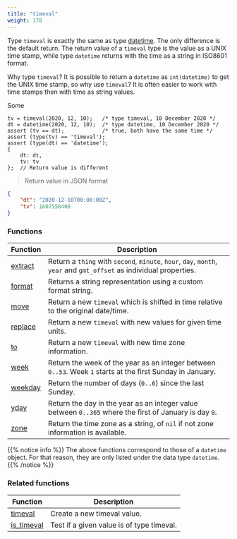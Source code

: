 ```yaml
---
title: "timeval"
weight: 178
---
```


Type `timeval` is exactly the same as type [datetime](../datetime). The only difference is the
default return. The return value of a `timeval` type is the value as a UNIX time stamp, while
type `datetime` returns with the time as a string in ISO8601 format.

Why type `timeval`? It is possible to return a `datetime` as `int(datetime)` to get the UNIX time stamp, so why use `timeval`?
It is often easier to work with time stamps then with time as string values.

Some

```thingsdb,json_response
tv = timeval(2020, 12, 10);   /* type timeval, 10 December 2020 */
dt = datetime(2020, 12, 10);  /* type datetime, 10 December 2020 */
assert (tv == dt);            /* true, both have the same time */
assert (type(tv) == 'timeval');
assert (type(dt) == 'datetime');
{
    dt: dt,
    tv: tv
};  // Return value is different
```

> Return value in JSON format

```json
{
    "dt": "2020-12-10T00:00:00Z",
    "tv": 1607558400
}
```

### Functions

Function | Description
------ | -----------
[extract](../datetime/extract) | Return a `thing` with `second`, `minute`, `hour`, `day`, `month`, `year` and `gmt_offset` as individual properties.
[format](../datetime/format) | Returns a string representation using a custom format string.
[move](../datetime/move) | Return a new `timeval` which is shifted in time relative to the original date/time.
[replace](../datetime/replace) | Return a new `timeval` with new values for given time units.
[to](../datetime/to) | Return a new `timeval` with new time zone information.
[week](../datetime/week) | Return the week of the year as an integer between `0..53`. Week `1` starts at the first Sunday in January.
[weekday](../datetime/weekday) | Return the number of days (`0..6`) since the last Sunday.
[yday](../datetime/yday) | Return the day in the year as an integer value between `0..365` where the first of January is day `0`.
[zone](../datetime/zone) | Return the time zone as a string, of `nil` if not zone information is available.

{{% notice info %}}
The above functions correspond to those of a `datetime` object. For that reason, they are only listed under the data type `datetime`.
{{% /notice %}}

### Related functions

Function | Description
------ | -----------
[timeval](../../collection-api/timeval) | Create a new timeval value.
[is_timeval](../../collection-api/is/is_timeval) | Test if a given value is of type timeval.
